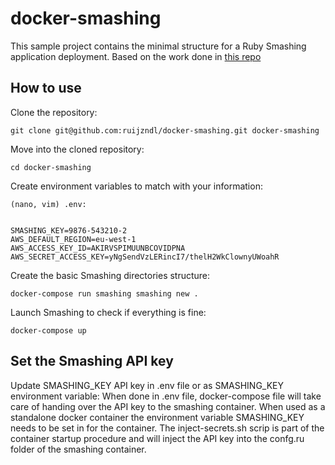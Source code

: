 # docker-smashing

This sample project contains the minimal structure for a Ruby Smashing application
deployment. Based on the work done in [this repo](https://github.com/atilleh/docker-smashing)


## How to use

Clone the repository:
```
git clone git@github.com:ruijzndl/docker-smashing.git docker-smashing
```
Move into the cloned repository:
```
cd docker-smashing
```

Create environment variables to match with your information:
```
(nano, vim) .env:


SMASHING_KEY=9876-543210-2
AWS_DEFAULT_REGION=eu-west-1
AWS_ACCESS_KEY_ID=AKIRVSPIMUUNBCOVIDPNA
AWS_SECRET_ACCESS_KEY=yNgSendVzLERincI7/thelH2WkClownyUWoahR

```

Create the basic Smashing directories structure:
```
docker-compose run smashing smashing new .
```

Launch Smashing to check if everything is fine:
```
docker-compose up
```


## Set the Smashing API key

Update SMASHING_KEY API key in .env file or as SMASHING_KEY environment variable:
When done in .env file, docker-compose file will take care of handing over the
API key to the smashing container. When used as a standalone docker container
the environment variable SMASHING_KEY needs to be set in for the container.
The inject-secrets.sh scrip is part of the container startup procedure and will
inject the API key into the confg.ru folder of the smashing container.
